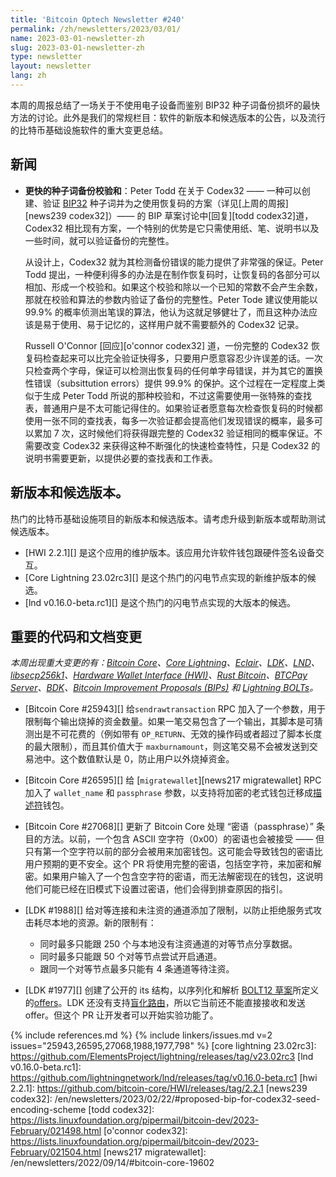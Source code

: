 ```yaml
---
title: 'Bitcoin Optech Newsletter #240'
permalink: /zh/newsletters/2023/03/01/
name: 2023-03-01-newsletter-zh
slug: 2023-03-01-newsletter-zh
type: newsletter
layout: newsletter
lang: zh
---
```

本周的周报总结了一场关于不使用电子设备而鉴别 BIP32 种子词备份损坏的最快方法的讨论。此外是我们的常规栏目：软件的新版本和候选版本的公告，以及流行的比特币基础设施软件的重大变更总结。

## 新闻

- **<!--faster-seed-backup-checksums-->更快的种子词备份校验和**：Peter Todd 在关于 Codex32  —— 一种可以创建、验证 [BIP32][BIP32] 种子词并为之使用恢复码的方案（详见[上周的周报][news239 codex32]）—— 的 BIP 草案讨论中[回复][todd codex32]道，Codex32 相比现有方案，一个特别的优势是它只需使用纸、笔、说明书以及一些时间，就可以验证备份的完整性。

    从设计上，Codex32 就为其检测备份错误的能力提供了非常强的保证。Peter Todd 提出，一种便利得多的办法是在制作恢复码时，让恢复码的各部分可以相加、形成一个校验和。如果这个校验和除以一个已知的常数不会产生余数，那就在校验和算法的参数内验证了备份的完整性。Peter Tode 建议使用能以 99.9% 的概率侦测出笔误的算法，他认为这就足够健壮了，而且这种办法应该是易于使用、易于记忆的，这样用户就不需要额外的 Codex32 记录。
    
    Russell O'Connor [回应][o'connor codex32] 道，一份完整的 Codex32 恢复码检查起来可以比完全验证快得多，只要用户愿意容忍少许误差的话。一次只检查两个字母，保证可以检测出恢复码的任何单字母错误，并为其它的置换性错误（subsittution errors）提供 99.9% 的保护。这个过程在一定程度上类似于生成 Peter Todd 所说的那种校验和，不过这需要使用一张特殊的查找表，普通用户是不太可能记得住的。如果验证者愿意每次检查恢复码的时候都使用一张不同的查找表，每多一次验证都会提高他们发现错误的概率，最多可以累加 7 次，这时候他们将获得跟完整的 Codex32 验证相同的概率保证。不需要改变 Codex32 来获得这种不断强化的快速检查特性，只是 Codex32 的说明书需要更新，以提供必要的查找表和工作表。

## 新版本和候选版本。

热门的比特币基础设施项目的新版本和候选版本。请考虑升级到新版本或帮助测试候选版本。

- [HWI 2.2.1][] 是这个应用的维护版本。该应用允许软件钱包跟硬件签名设备交互。
- [Core Lightning 23.02rc3][] 是这个热门的闪电节点实现的新维护版本的候选。
- [lnd v0.16.0-beta.rc1][] 是这个热门的闪电节点实现的大版本的候选。

## 重要的代码和文档变更

*本周出现重大变更的有：[Bitcoin Core][Bitcoin Core]、[Core Lightning][Core Lightning]、[Eclair][Eclair]、[LDK][LDK]、[LND][LND]、[libsecp256k1][libsecp256k1]、[Hardware Wallet Interface (HWI)][Hardware Wallet Interface (HWI)]、[Rust Bitcoin][Rust Bitcoin]、[BTCPay Server][BTCPay Server]、[BDK][BDK]、[Bitcoin Improvement Proposals (BIPs)][Bitcoin Improvement Proposals (BIPs)] 和 [Lightning BOLTs][Lightning BOLTs]。*

- [Bitcoin Core #25943][] 给`sendrawtransaction` RPC 加入了一个参数，用于限制每个输出烧掉的资金数量。如果一笔交易包含了一个输出，其脚本是可猜测出是不可花费的（例如带有 `OP_RETURN`、无效的操作码或者超过了脚本长度的最大限制），而且其价值大于 `maxburnamount`，则这笔交易不会被发送到交易池中。这个数值默认是 0，防止用户以外烧掉资金。

- [Bitcoin Core #26595][] 给 [`migratewallet`][news217 migratewallet] RPC 加入了 `wallet_name` 和 `passphrase` 参数，以支持将加密的老式钱包迁移成[描述符][descriptor]钱包。

- [Bitcoin Core #27068][] 更新了 Bitcoin Core 处理 “密语（passphrase）” 条目的方法。以前，一个包含 ASCII 空字符（0x00）的密语也会被接受 —— 但只有第一个空字符以前的部分会被用来加密钱包。这可能会导致钱包的密语比用户预期的更不安全。这个 PR 将使用完整的密语，包括空字符，来加密和解密。如果用户输入了一个包含空字符的密语，而无法解密现在的钱包，这说明他们可能已经在旧模式下设置过密语，他们会得到排查原因的指引。

- [LDK #1988][] 给对等连接和未注资的通道添加了限制，以防止拒绝服务式攻击耗尽本地的资源。新的限制有：

    - 同时最多只能跟 250 个与本地没有注资通道的对等节点分享数据。
    - 同时最多只能跟 50 个对等节点尝试开启通道。
    - 跟同一个对等节点最多只能有 4 条通道等待注资。
- [LDK #1977][] 创建了公开的 its 结构，以序列化和解析 [BOLT12 草案][draft BOLT12]所定义的[offers][offers]。LDK 还没有支持[盲化路由][blinded paths]，所以它当前还不能直接接收和发送 offer。但这个 PR 让开发者可以开始实验功能了。

{% include references.md %}
{% include linkers/issues.md v=2 issues="25943,26595,27068,1988,1977,798" %}
[core lightning 23.02rc3]: https://github.com/ElementsProject/lightning/releases/tag/v23.02rc3
[lnd v0.16.0-beta.rc1]: https://github.com/lightningnetwork/lnd/releases/tag/v0.16.0-beta.rc1
[hwi 2.2.1]: https://github.com/bitcoin-core/HWI/releases/tag/2.2.1
[news239 codex32]: /en/newsletters/2023/02/22/#proposed-bip-for-codex32-seed-encoding-scheme
[todd codex32]: https://lists.linuxfoundation.org/pipermail/bitcoin-dev/2023-February/021498.html
[o'connor codex32]: https://lists.linuxfoundation.org/pipermail/bitcoin-dev/2023-February/021504.html
[news217 migratewallet]: /en/newsletters/2022/09/14/#bitcoin-core-19602


[BIP32]: https://bitcoinops.org/en/topics/hd-key-generation/
[Bitcoin Core]: https://github.com/bitcoin/bitcoin
[Core Lightning]: https://github.com/ElementsProject/lightning
[Eclair]: https://github.com/ACINQ/eclair
[LDK]: https://github.com/lightningdevkit/rust-lightning
[LND]: https://github.com/lightningnetwork/lnd/
[libsecp256k1]: https://github.com/bitcoin-core/secp256k1
[Hardware Wallet Interface (HWI)]: https://github.com/bitcoin-core/HWI
[Rust Bitcoin]: https://github.com/rust-bitcoin/rust-bitcoin
[BTCPay Server]: https://github.com/btcpayserver/btcpayserver/
[BDK]: https://github.com/bitcoindevkit/bdk
[Bitcoin Improvement Proposals (BIPs)]: https://github.com/bitcoin/bips/
[Lightning BOLTs]: https://github.com/lightning/bolts
[descriptor]: https://bitcoinops.org/en/topics/output-script-descriptors/
[offers]: https://bitcoinops.org/en/topics/offers/
[draft BOLT12]: https://github.com/lightning/bolts/issues/798
[blinded paths]: https://bitcoinops.org/en/topics/rendez-vous-routing/

